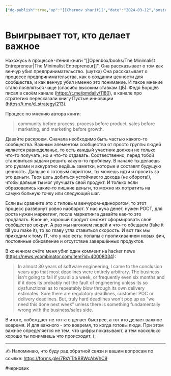 ```yaml
---
{"dg-publish":true,"up":"[[Chernov sharit]]","date":"2024-03-12","posted":"https://t.me/chernov_sharit/531","modified_at":"2024-05-02T12:25:21+03:00","published_at":"2024-05-02T19:05:00+03:00","dg-path":"/chernov_sharit/2024-03-12 выигрывает тот кто делает нужное.md","permalink":"/chernov-sharit/2024-03-12-vyigryvaet-tot-kto-delaet-nuzhnoe/","dgPassFrontmatter":true}
---
```


# Выигрывает тот, кто делает важное

Нахожусь в процессе чтения книги "[[Openbox/books/The Minimalist Entrepreneur|The Minimalist Entrepreneur]]". Она рассказывает о том как венчур убил предпринимательство. (шутка) Она рассказывает о процессе предпринимательства, как о создании ценности для сообщества, и как венчур убил именно это понимание. И такое мнение стало появляться чаще (спасибо высоким ставкам ЦБ): Федя Борщёв писал в своём канале (https://t.me/pmdaily/1180), в канале про стратегию пересказали книгу Пустые инновации (https://t.me/d_strategy/213). 

Процесс по мнению автора книги:
> community before process, process before product, sales before marketing, and marketing before growth.

Давайте раскроем. Сначала необходимо быть частью какого-то сообщества. Важным элементом сообщества от просто группы людей является равноделанье, то есть каждый участник должен не только что-то получать, но и что-то отдавать. Соотвественно, перед тобой становиться задачи решить какую-то проблему. В начале ты делаешь это руками и аккуратно ведёшь заметки, которые и составят будущую ценность. Дальше с готовым скриптом, ты можешь идти и просить за это деньги. Твоя цель добиться устойчивого дохода (не оборота!), чтобы дальше ты мог улучшать свой продукт. И только если образовались какие-то лишние деньги, то можно их потратить на самую больную точку или следующий шаг. 

Если вы сравните это с типовым венчуром-единорогом, то этот процесс развёрнут ровно наоборот. У нас куча денег, нужен РОСТ, для роста нужен маркетинг, после маркетинга давайте как-то это продавать. В конце, хороший продукт сможет сформировать своё сообщество вокруг. А раз мы нагоняем людей и что-то обещаем (fake it till you make it), то во главу угла ставиться скорость. И вот так мы приходим к тому IT, что у нас есть: попапы с пропихиванием новых фич, постоянные обновление и отсутствие завершённых продуктов.

В конечном счёте меня убил один коммент на hacker news (https://news.ycombinator.com/item?id=40008034):
> In almost 30 years of software engineering, I came to the conclusion years ago that most deadlines were entirely arbitrary. The business isn't going to fail if you slip a week, or frequently even six months and if it does its probably not the fault of engineering unless its so dysfunctional as to repeatably blow through its own delivery estimates. Sure there are regulatory deadlines, customer POC or delivery deadlines. But, truly hard deadlines won't pop up as "we need this done next week" unless there is something fundamentally wrong with the business/sales side.

В итоге, побеждает не тот кто делает быстрее, а тот кто делает важное вовремя. И для важного - это вовремя, то когда готовы люди. При этом важное определяется не тем, что цифры показывают, а тем насколько хорошо ты понимаешь что происходит. (:

---

✍️ Напоминаю, что буду рад обратной связи и вашим вопросам по ссылке: https://forms.gle/7RsYTrkBBWcAbVhC9

#черновик 
